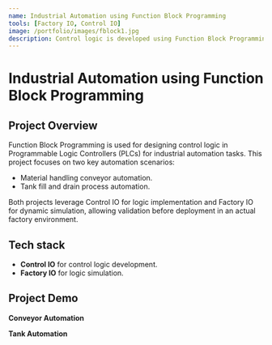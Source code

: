 ```yaml
---
name: Industrial Automation using Function Block Programming
tools: [Factory IO, Control IO]
image: /portfolio/images/fblock1.jpg
description: Control logic is developed using Function Block Programming in Control IO and simulated in Factory IO.
---
```


# Industrial Automation using Function Block Programming  

## Project Overview

Function Block Programming is used for designing control logic in Programmable Logic Controllers (PLCs) for industrial automation tasks. This project focuses on two key automation scenarios:
- Material handling conveyor automation.
- Tank fill and drain process automation.

Both projects leverage Control IO for logic implementation and Factory IO for dynamic simulation, allowing validation before deployment in an actual factory environment.


## Tech stack

- **Control IO** for control logic development.
- **Factory IO** for logic simulation.


## Project Demo

 **Conveyor Automation**
<!-- ![Vibration Data](/portfolio/images/bearing_project2.png) -->

 **Tank Automation**
<!-- ![Vibration Data](/portfolio/images/bearing_project2.png) -->
